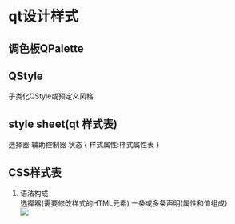 # qt设计样式

## 调色板QPalette

## QStyle
子类化QStyle或预定义风格

## style sheet(qt 样式表)
选择器 辅助控制器 状态
{
    样式属性:样式属性表
}

## CSS样式表
1. 语法构成  
选择器(需要修改样式的HTML元素) 一条或多条声明(属性和值组成)  
![](https://www.runoob.com/wp-content/uploads/2013/07/632877C9-2462-41D6-BD0E-F7317E4C42AC.jpg)
